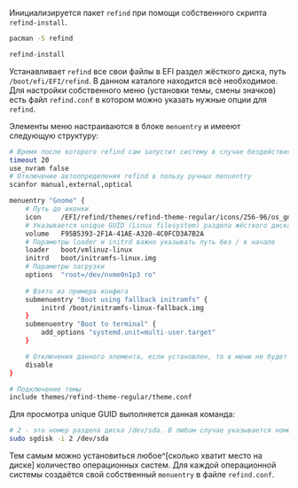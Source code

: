 Инициализируется пакет `refind` при помощи собственного скрипта `refind-install`.

```bash
pacman -S refind

refind-install
```

Устанавливает `refind` все свои файлы в EFI раздел жёсткого диска, путь `/boot/efi/EFI/refind`. В данном каталоге находится всё необходимое. Для настройки собственного меню (установки темы, смены значков) есть файл `refind.conf` в котором можно указать нужные опции для `refind`.

Элементы меню настраиваются в блоке `menuentry` и имееют следующую структуру:
```bash
# Время после которого refind сам запустит систему в случае бездействия пользователя
timeout 20
use_nvram false
# Отключение автоопределения refind в пользу ручных menuentry
scanfor manual,external,optical

menuentry "Gnome" {
	# Путь до иконки
    icon     /EFI/refind/themes/refind-theme-regular/icons/256-96/os_gnome.png
	# Указывается unique GUID (Linux filesystem) раздела жёсткого диска
    volume   F95B5393-2F1A-41AE-A320-4C0FCD3A7B2A
    # Параметры loader и initrd важно указывать путь без / в начале
    loader   boot/vmlinuz-linux
    initrd   boot/initramfs-linux.img
    # Параметры загрузки
    options  "root=/dev/nvme0n1p3 ro"
    
    # Взято из примера конфига
    submenuentry "Boot using fallback initramfs" {
        initrd /boot/initramfs-linux-fallback.img
    }
    submenuentry "Boot to terminal" {
        add_options "systemd.unit=multi-user.target"
    }

	# Отключения данного элемента, если установлен, то в меню не будет отображаться
	disable
}

# Подключение темы
include themes/refind-theme-regular/theme.conf
```

Для просмотра unique GUID выполняется данная команда:
```bash
# 2 - это номер раздела диска /dev/sda. В любом случае указывается номер root (Linux filesystem) раздела
sudo sgdisk -i 2 /dev/sda
```

Тем самым можно установиться любое^[сколько хватит место на диске] количество операционных систем. Для каждой операционной системы создаётся свой собственный `menuentry` в файле `refind.conf`.